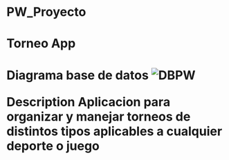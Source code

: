 # PW_Proyecto
<h1>Torneo App<h1>

Diagrama base de datos
![DBPW](https://user-images.githubusercontent.com/55027808/228714339-1a5883c6-b3be-4ac9-97b6-cc1f4e2e46a2.jpg)

Description
Aplicacion para organizar y manejar torneos de distintos tipos aplicables a cualquier deporte o juego

